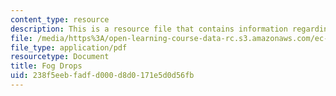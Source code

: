 ```yaml
---
content_type: resource
description: This is a resource file that contains information regarding fog drops.
file: /media/https%3A/open-learning-course-data-rc.s3.amazonaws.com/ec-s06-design-for-demining-spring-2007/238f5eebfadfd000d8d0171e5d0d56fb_MITEC_S06S07_fog_drops.pdf
file_type: application/pdf
resourcetype: Document
title: Fog Drops
uid: 238f5eeb-fadf-d000-d8d0-171e5d0d56fb
---
```

